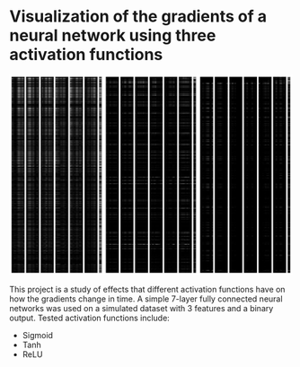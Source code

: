 # Visualization of the gradients of a neural network using three activation functions

![](https://github.com/kindlychung/visualize_gradients/blob/master/all.png)

This project is a study of effects that different activation functions have on how the gradients change in time.
A simple 7-layer fully connected neural networks was used on a simulated dataset with 3 features and a binary output.
Tested activation functions include:

* Sigmoid
* Tanh
* ReLU



